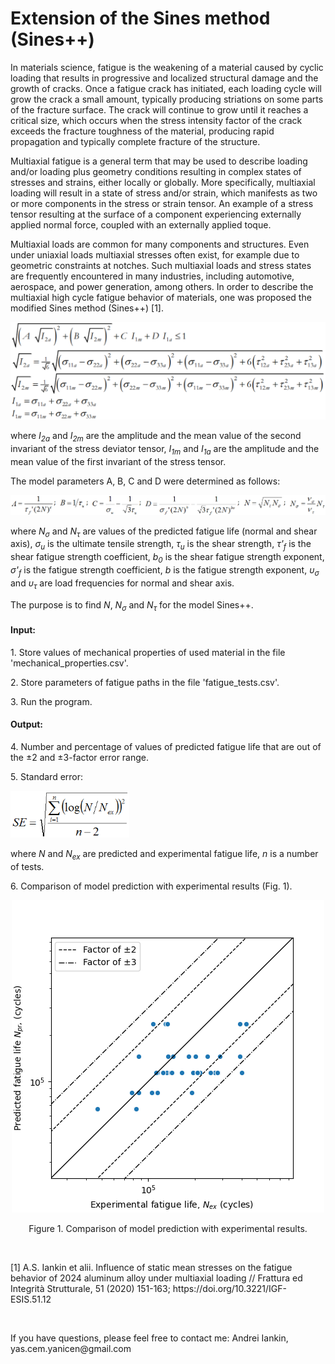 # Extension of the Sines method (Sines++)

<p>In materials science, fatigue is the weakening of a material caused by cyclic loading that results in progressive and localized structural damage and the growth of cracks. Once a fatigue crack has initiated, each loading cycle will grow the crack a small amount, typically producing striations on some parts of the fracture surface. The crack will continue to grow until it reaches a critical size, which occurs when the stress intensity factor of the crack exceeds the fracture toughness of the material, producing rapid propagation and typically complete fracture of the structure.</p>

<p>Multiaxial fatigue is a general term that may be used to describe loading and/or loading plus geometry conditions resulting in complex states of stresses and strains, either locally or globally. More specifically, multiaxial loading will result in a state of stress and/or strain, which manifests as two or more components in the stress or strain tensor. An example of a stress tensor resulting at the surface of a component experiencing externally applied normal force, coupled with an externally applied toque.</p>

<p>Multiaxial loads are common for many components and structures. Even under uniaxial loads multiaxial stresses often exist, for example due to geometric constraints at notches. Such multiaxial loads and stress states are frequently encountered in many industries, including automotive, aerospace, and power generation, among others. In order to describe the multiaxial high cycle fatigue behavior of materials, one was proposed the modified Sines method (Sines++) [1].</p>
<p align="center">
  <img src="https://github.com/yanicen1/multiaxial-fatigue-modified-model-Sines-/blob/master/Fig.1.png" width="700" title="hover text">
</p>
<p>where <i>I<sub>2a</sub></i> and <i>I<sub>2m</sub></i> are the amplitude and the mean value of the second invariant of the stress deviator tensor, <i>I<sub>1m</sub></i> and <i>I<sub>1a</sub></i> are the amplitude and the mean value of the first invariant of the stress tensor.</p>
<p>The model parameters A, B, С and D were determined as follows:</p>
<p align="center">
  <img src="https://github.com/yanicen1/multiaxial-fatigue-modified-model-Sines-/blob/master/Fig.2.png" width="860" title="hover text">
</p>
<p>where <i>N<sub>σ</sub></i> and <i>N<sub>τ</sub></i> are values of the predicted fatigue life (normal and shear axis), <i>σ<sub>u</sub></i> is the ultimate tensile strength, <i>τ<sub>u</sub></i> is the shear strength, <i>τ'<sub>f</sub></i> is the shear fatigue strength coefficient, <i>b<sub>0</sub></i> is the shear fatigue strength exponent, <i>σ'<sub>f</sub></i> is the fatigue strength coefficient, <i>b</i> is the fatigue strength exponent, <i>υ<sub>σ</sub></i> and <i>υ<sub>τ</sub></i> are load frequencies for normal and shear axis.</p>
<p>The purpose is to find <i>N</i>, <i>N<sub>σ</sub></i> and <i>N<sub>τ</sub></i> for the model Sines++.</p>

<h4>Input:</h4>
<p>1. Store values of mechanical properties of used material in the file 'mechanical_properties.csv'.</p>
<p>2. Store parameters of fatigue paths in the file 'fatigue_tests.csv'.</p>
<p>3. Run the program.</p>
<h4>Output:</h4>
<p>4. Number and percentage of values of predicted fatigue life that are out of the ±2 and ±3-factor error range.</p>
<p>5. Standard error:</p>
<p>
  <img src="https://github.com/yanicen1/multiaxial-fatigue-modified-model-Sines-/blob/master/Fig.3.png" width="190" title="hover text">
</p>
<p>where <i>N</i> and <i>N<sub>ex</sub></i> are predicted and experimental fatigue life, <i>n</i> is a number of tests.</p>
<p>6. Comparison of model prediction with experimental results (Fig. 1).</p>
<p align = 'center'>
  <img src="https://github.com/yanicen1/multiaxial-fatigue-modified-model-Sines-/blob/master/Fig.0.png" width="500" title="hover text">
</p>
<p align = 'center'>Figure 1. Comparison of model prediction with experimental results.</p>
<br>
<p>[1] A.S. Iankin et alii. Influence of static mean stresses on the fatigue behavior of 2024 aluminum alloy under multiaxial loading // Frattura ed Integrità Strutturale, 51 (2020) 151-163; https://doi.org/10.3221/IGF-ESIS.51.12</p>
<br>
<p>If you have questions, please feel free to contact me: 
Andrei Iankin, yas.cem.yanicen@gmail.com</p>
